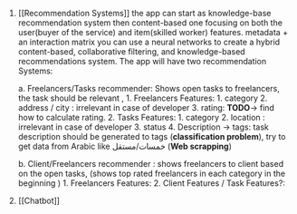 1. [[Recommendation Systems]] 
	the app can start as knowledge-base recommendation system then
	content-based one focusing on both the user(buyer of the service)
	and item(skilled worker) features.
	metadata + an interaction matrix you can use a neural networks to create 
		a hybrid content-based, collaborative filtering, and knowledge-based recommendations system.
	The app will have two recommendation Systems:
	
	a. Freelancers/Tasks recommender: Shows open tasks to freelancers, the task should be relevant , 
		1. Freelancers Features:
			1. category
			2. address / city : irrelevant in case of developer
			3. rating: **TODO**-> find how to calculate rating.
		2. Tasks Features:
			1. category
			2. location : irrelevant in case of developer
			3. status
			4. Description -> tags: task description should be generated to tags (**classification problem**), try to get data from Arabic like خمسات/مستقل (**Web scrapping**)
	
	b. Client/Freelancers recommender : shows freelancers to client based on the open tasks, (shows top rated freelancers in each category in the beginning )
		1. Freelancers Features:
		2. Client Features / Task Features?:
		
1. [[Chatbot]]